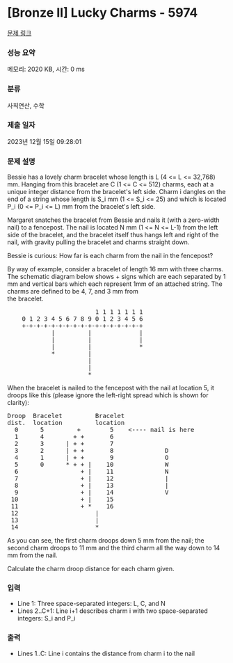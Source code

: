 # [Bronze II] Lucky Charms - 5974 

[문제 링크](https://www.acmicpc.net/problem/5974) 

### 성능 요약

메모리: 2020 KB, 시간: 0 ms

### 분류

사칙연산, 수학

### 제출 일자

2023년 12월 15일 09:28:01

### 문제 설명

<p>Bessie has a lovely charm bracelet whose length is L (4 <= L <= 32,768) mm.  Hanging from this bracelet are C (1 <= C <= 512) charms, each at a unique integer distance from the bracelet's left side. Charm i dangles on the end of a string whose length is S_i mm (1 <= S_i <= 25) and which is located P_i (0 <= P_i <= L) mm from the bracelet's left side.</p>

<p>Margaret snatches the bracelet from Bessie and nails it (with a zero-width nail) to a fencepost. The nail is located N mm (1 <= N <= L-1) from the left side of the bracelet, and the bracelet itself thus hangs left and right of the nail, with gravity pulling the bracelet and charms straight down.</p>

<p>Bessie is curious: How far is each charm from the nail in the fencepost?</p>

<p>By way of example, consider a bracelet of length 16 mm with three charms. The schematic diagram below shows + signs which are each separated by 1 mm and vertical bars which each represent 1mm of an attached string. The charms are defined to be 4, 7, and 3 mm from<br>
the bracelet.</p>

<pre>                        1 1 1 1 1 1 1
    0 1 2 3 4 5 6 7 8 9 0 1 2 3 4 5 6
    +-+-+-+-+-+-+-+-+-+-+-+-+-+-+-+-+
            |         |             |
            |         |             |
            |         |             *
            *         |
                      |
                      |
                      *</pre>

<p>When the bracelet is nailed to the fencepost with the nail at location 5, it droops like this (please ignore the left-right spread which is shown for clarity):</p>

<pre>Droop  Bracelet         Bracelet
dist.  location         location 
  0      5         +        5    <---- nail is here
  1      4        + +       6
  2      3      | + +       7
  3      2      | + +       8              D
  4      1      | + +       9              O
  5      0      * + + |    10              W
  6                 + |    11              N
  7                 + |    12              |
  8                 + |    13              |
  9                 + |    14              V
 10                 + |    15
 11                 + *    16
 12                     |
 13                     |
 14                     *</pre>

<p>As you can see, the first charm droops down 5 mm from the nail; the second charm droops to 11 mm and the third charm all the way down to 14 mm from the nail.</p>

<p>Calculate the charm droop distance for each charm given.</p>

### 입력 

 <ul>
	<li>Line 1: Three space-separated integers: L, C, and N</li>
	<li>Lines 2..C+1: Line i+1 describes charm i with two space-separated integers: S_i and P_i</li>
</ul>

<p> </p>

### 출력 

 <ul>
	<li>Lines 1..C: Line i contains the distance from charm i to the nail</li>
</ul>

<p> </p>

